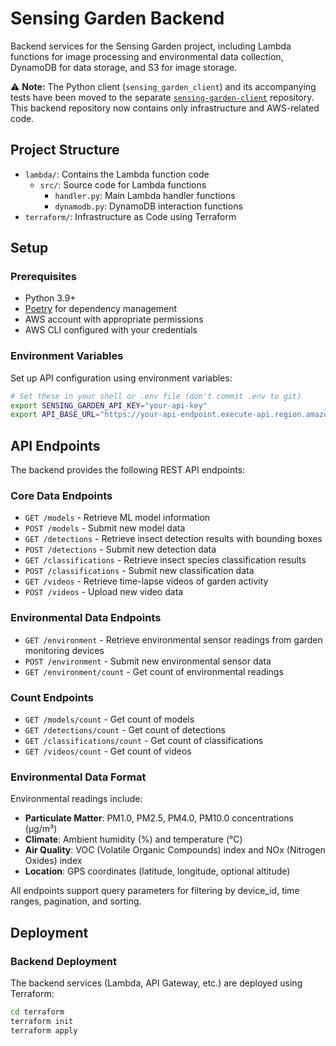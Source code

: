 # Sensing Garden Backend

Backend services for the Sensing Garden project, including Lambda functions for image processing and environmental data collection, DynamoDB for data storage, and S3 for image storage.

⚠️ **Note:** The Python client (`sensing_garden_client`) and its accompanying tests have been moved to the separate [`sensing-garden-client`](https://github.com/daydemir/sensing-garden-client) repository. This backend repository now contains only infrastructure and AWS-related code.

## Project Structure

- `lambda/`: Contains the Lambda function code
  - `src/`: Source code for Lambda functions
    - `handler.py`: Main Lambda handler functions
    - `dynamodb.py`: DynamoDB interaction functions
- `terraform/`: Infrastructure as Code using Terraform

## Setup

### Prerequisites

- Python 3.9+
- [Poetry](https://python-poetry.org/) for dependency management
- AWS account with appropriate permissions
- AWS CLI configured with your credentials

### Environment Variables

Set up API configuration using environment variables:

```bash
# Set these in your shell or .env file (don't commit .env to git)
export SENSING_GARDEN_API_KEY="your-api-key"
export API_BASE_URL="https://your-api-endpoint.execute-api.region.amazonaws.com"
```




## API Endpoints

The backend provides the following REST API endpoints:

### Core Data Endpoints
- `GET /models` - Retrieve ML model information
- `POST /models` - Submit new model data
- `GET /detections` - Retrieve insect detection results with bounding boxes
- `POST /detections` - Submit new detection data
- `GET /classifications` - Retrieve insect species classification results
- `POST /classifications` - Submit new classification data
- `GET /videos` - Retrieve time-lapse videos of garden activity
- `POST /videos` - Upload new video data

### Environmental Data Endpoints
- `GET /environment` - Retrieve environmental sensor readings from garden monitoring devices
- `POST /environment` - Submit new environmental sensor data
- `GET /environment/count` - Get count of environmental readings

### Count Endpoints
- `GET /models/count` - Get count of models
- `GET /detections/count` - Get count of detections
- `GET /classifications/count` - Get count of classifications
- `GET /videos/count` - Get count of videos

### Environmental Data Format
Environmental readings include:
- **Particulate Matter**: PM1.0, PM2.5, PM4.0, PM10.0 concentrations (μg/m³)
- **Climate**: Ambient humidity (%) and temperature (°C)
- **Air Quality**: VOC (Volatile Organic Compounds) index and NOx (Nitrogen Oxides) index
- **Location**: GPS coordinates (latitude, longitude, optional altitude)

All endpoints support query parameters for filtering by device_id, time ranges, pagination, and sorting.

## Deployment

### Backend Deployment

The backend services (Lambda, API Gateway, etc.) are deployed using Terraform:

```bash
cd terraform
terraform init
terraform apply
```